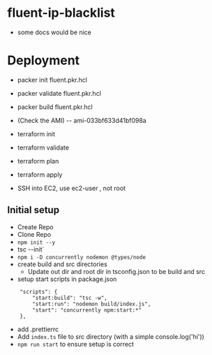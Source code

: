 # fluent-ip-blacklist

- some docs would be nice

# Deployment

- packer init fluent.pkr.hcl
- packer validate fluent.pkr.hcl
- packer build fluent.pkr.hcl
- (Check the AMI) -- ami-033bf633d41bf098a
- terraform init
- terraform validate
- terraform plan
- terraform apply

- SSH into EC2, use ec2-user , not root

## Initial setup

- Create Repo
- Clone Repo
- `npm init --y`
- tsc --init`
- `npm i -D concurrently nodemon @types/node`
- create build and src directories
  - Update out dir and root dir in tsconfig.json to be build and src
- setup start scripts in package.json

```
    "scripts": {
        "start:build": "tsc -w",
        "start:run": "nodemon build/index.js",
        "start": "concurrently npm:start:*"
    },
```

- add .prettierrc
- Add `index.ts` file to src directory (with a simple console.log('hi'))
- `npm run start` to ensure setup is correct

